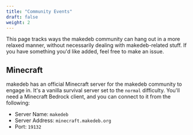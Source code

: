 ```yaml
---
title: "Community Events"
draft: false
weight: 2
---
```


This page tracks ways the makedeb community can hang out in a more relaxed manner, without necessarily dealing with makedeb-related stuff. If you have something you'd like added, feel free to make an issue.

## Minecraft
makedeb has an official Minecraft server for the makedeb community to engage in. It's a vanilla survival server set to the `normal` difficulty. You'll need a Minecraft Bedrock client, and you can connect to it from the following:

- Server Name: `makedeb`
- Server Address: `minecraft.makedeb.org`
- Port: `19132`
